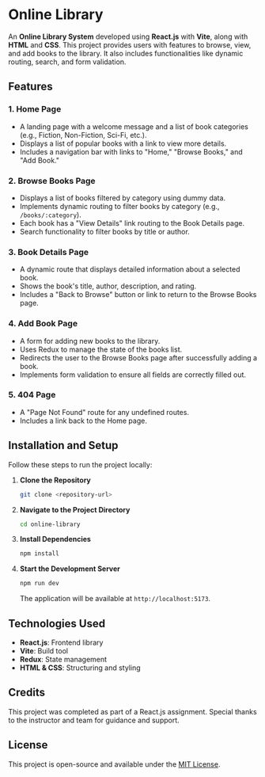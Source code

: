 # Online Library

An **Online Library System** developed using **React.js** with **Vite**, along with **HTML** and **CSS**. This project provides users with features to browse, view, and add books to the library. It also includes functionalities like dynamic routing, search, and form validation.

## Features

### 1. Home Page
- A landing page with a welcome message and a list of book categories (e.g., Fiction, Non-Fiction, Sci-Fi, etc.).
- Displays a list of popular books with a link to view more details.
- Includes a navigation bar with links to "Home," "Browse Books," and "Add Book."

### 2. Browse Books Page
- Displays a list of books filtered by category using dummy data.
- Implements dynamic routing to filter books by category (e.g., `/books/:category`).
- Each book has a "View Details" link routing to the Book Details page.
- Search functionality to filter books by title or author.

### 3. Book Details Page
- A dynamic route that displays detailed information about a selected book.
- Shows the book's title, author, description, and rating.
- Includes a "Back to Browse" button or link to return to the Browse Books page.

### 4. Add Book Page
- A form for adding new books to the library.
- Uses Redux to manage the state of the books list.
- Redirects the user to the Browse Books page after successfully adding a book.
- Implements form validation to ensure all fields are correctly filled out.

### 5. 404 Page
- A "Page Not Found" route for any undefined routes.
- Includes a link back to the Home page.

## Installation and Setup

Follow these steps to run the project locally:

1. **Clone the Repository**
   ```bash
   git clone <repository-url>
   ```

2. **Navigate to the Project Directory**
   ```bash
   cd online-library
   ```

3. **Install Dependencies**
   ```bash
   npm install
   ```

4. **Start the Development Server**
   ```bash
   npm run dev
   ```
   The application will be available at `http://localhost:5173`.

## Technologies Used
- **React.js**: Frontend library
- **Vite**: Build tool
- **Redux**: State management
- **HTML & CSS**: Structuring and styling

## Credits
This project was completed as part of a React.js assignment. Special thanks to the instructor and team for guidance and support.

## License
This project is open-source and available under the [MIT License](./LICENSE).
